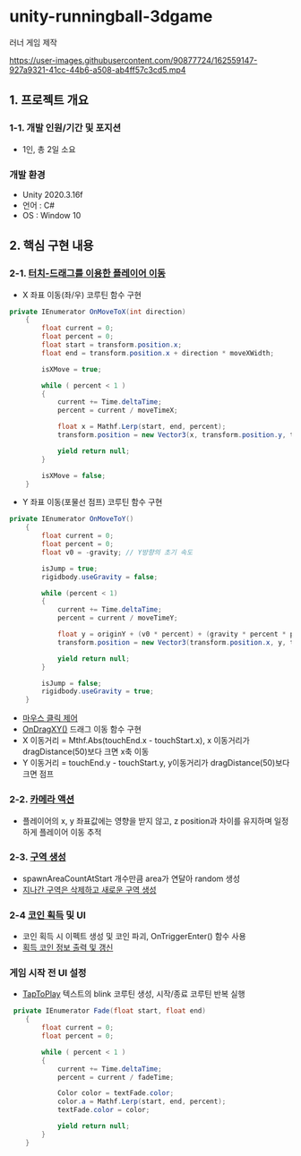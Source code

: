 # unity-runningball-3dgame
러너 게임 제작

https://user-images.githubusercontent.com/90877724/162559147-927a9321-41cc-44b6-a508-ab4ff57c3cd5.mp4


## 1. 프로젝트 개요
### 1-1. 개발 인원/기간 및 포지션
- 1인, 총 2일 소요
### 개발 환경
- Unity 2020.3.16f
- 언어 : C#
- OS : Window 10

## 2. 핵심 구현 내용
### 2-1. [터치-드래그를 이용한 플레이어 이동](https://github.com/94mark/unity-runningball-3dgame/blob/main/runningball/Assets/Scripts/Movement.cs)
- X 좌표 이동(좌/우) 코루틴 함수 구현
```c#
private IEnumerator OnMoveToX(int direction)
    {
        float current = 0;
        float percent = 0;
        float start = transform.position.x;
        float end = transform.position.x + direction * moveXWidth;

        isXMove = true;

        while ( percent < 1 )
        {
            current += Time.deltaTime;
            percent = current / moveTimeX;

            float x = Mathf.Lerp(start, end, percent);
            transform.position = new Vector3(x, transform.position.y, transform.position.z);

            yield return null;
        }

        isXMove = false;
    }
```
- Y 좌표 이동(포물선 점프) 코루틴 함수 구현
```c#
private IEnumerator OnMoveToY()
    {
        float current = 0;
        float percent = 0;
        float v0 = -gravity; // Y방향의 초기 속도

        isJump = true;
        rigidbody.useGravity = false;

        while (percent < 1)
        {
            current += Time.deltaTime;
            percent = current / moveTimeY;

            float y = originY + (v0 * percent) + (gravity * percent * percent);
            transform.position = new Vector3(transform.position.x, y, transform.position.z);

            yield return null;
        }

        isJump = false;
        rigidbody.useGravity = true;
    }
```
- [마우스 클릭 제어](https://github.com/94mark/unity-runningball-3dgame/blob/main/runningball/Assets/Scripts/PlayerController.cs)
- [OnDragXY()](https://github.com/94mark/unity-runningball-3dgame/blob/80cb27f69e687936867c765a1a48a98e29b5a8e6/runningball/Assets/Scripts/PlayerController.cs#L63) 드래그 이동 함수 구현
- X 이동거리 = Mthf.Abs(touchEnd.x - touchStart.x), x 이동거리가 dragDistance(50)보다 크면 x축 이동
- Y 이동거리 = touchEnd.y - touchStart.y, y이동거리가 dragDistance(50)보다 크면 점프

### 2-2. [카메라 액션](https://github.com/94mark/unity-runningball-3dgame/blob/main/runningball/Assets/Scripts/CameraController.cs)
- 플레이어의 x, y 좌표값에는 영향을 받지 않고, z position과 차이를 유지하며 일정하게 플레이어 이동 추적

### 2-3. [구역 생성](https://github.com/94mark/unity-runningball-3dgame/blob/main/runningball/Assets/Scripts/AreaSpawner.cs)
- spawnAreaCountAtStart 개수만큼 area가 연달아 random 생성
- [지나간 구역은 삭제하고 새로운 구역 생성](https://github.com/94mark/unity-runningball-3dgame/blob/main/runningball/Assets/Scripts/Area.cs)

### 2-4 [코인 획득](https://github.com/94mark/unity-runningball-3dgame/blob/main/runningball/Assets/Scripts/Coin.cs) 및 UI
- 코인 획득 시 이펙트 생성 및 코인 파괴, OnTriggerEnter() 함수 사용
- [획득 코인 정보 출력 및 갱신](https://github.com/94mark/unity-runningball-3dgame/blob/main/runningball/Assets/Scripts/GameController.cs)

### 게임 시작 전 UI 설정
- [TapToPlay](https://github.com/94mark/unity-runningball-3dgame/blob/main/runningball/Assets/Scripts/FadeEffect.cs) 텍스트의 blink 코루틴 생성, 시작/종료 코루틴 반복 실행
```c#
 private IEnumerator Fade(float start, float end)
    {
        float current = 0;
        float percent = 0;

        while ( percent < 1 )
        {
            current += Time.deltaTime;
            percent = current / fadeTime;

            Color color = textFade.color;
            color.a = Mathf.Lerp(start, end, percent);
            textFade.color = color;

            yield return null;
        }
    }
```
